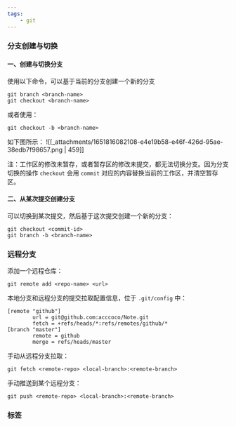 ```yaml
---
tags:
    - git
---
```



### 分支创建与切换

#### 一、创建与切换分支
使用以下命令，可以基于当前的分支创建一个新的分支
```shell
git branch <branch-name>
git checkout <branch-name>
```

或者使用：
```shell
git checkout -b <branch-name>
```

如下图所示：
![[_attachments/1651816082108-e4e19b58-e46f-426d-95ae-38edb7f98657.png | 459]]

注：工作区的修改未暂存，或者暂存区的修改未提交，都无法切换分支。因为分支切换的操作 `checkout` 会用 `commit` 对应的内容替换当前的工作区，并清空暂存区。


#### 二、从某次提交创建分支
可以切换到某次提交，然后基于这次提交创建一个新的分支：
```shell
git checkout <commit-id>
git branch -b <branch-name>
```


### 远程分支
添加一个远程仓库：
```shell
git remote add <repo-name> <url>
```

本地分支和远程分支的提交拉取配置信息，位于 `.git/config` 中：
```shell
[remote "github"]
        url = git@github.com:acccoco/Note.git
        fetch = +refs/heads/*:refs/remotes/github/*
[branch "master"]
        remote = github
        merge = refs/heads/master
```

手动从远程分支拉取：
```shell
git fetch <remote-repo> <local-branch>:<remote-branch>
```

手动推送到某个远程分支：
```shell
git push <remote-repo> <local-branch>:<remote-branch>
```


### 标签
